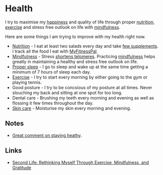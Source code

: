 # Health
I try to maximise my [happiness](../life/happiness.md) and quality of life through proper [nutrition](nutrition/nutrition.md), [exercise](../fitness/fitness.md) and stress free outlook on life with [mindfulness](../mindfulness/mindfulness.md).

Here are some things I am trying to improve with my health right now.

- [Nutrition](nutrition/nutrition.md) - I eat at least two salads every day and take [few supplements](supplements.md). I track all the food I eat with [MyFitnessPal](https://www.myfitnesspal.com/).
- [Mindfulness](../mindfulness/mindfulness.md) - Stress [shortens telomeres](https://www.ncbi.nlm.nih.gov/pubmed/12114022). Practicing [mindfulness](../mindfulness/mindfulness.md) helps greatly in maintaining a healthy and stress free outlook on life.
- [Proper sleep](../sleep/sleep.md) - I go to sleep and wake up at the same time getting a minimum of 7 hours of sleep each day.
- [Exercise](../fitness/fitness.md) - I try to start every morning by either going to the gym or playing tennis.
- Good posture - I try to be concsious of my posture at all times. Never slouching my back and sitting at one spot for too long.
- Dental care - Brushing my teeth every morning and evening as well as flossing it few times throughout the day.
- [Skin care](skin-care.md) - Moisturise my skin every morning and evening.

## Notes
- [Great comment on staying heathy](https://www.reddit.com/r/longevity/comments/7hwgo7/for_people_in_their_young_or_middle_ages_now_who/).

## Links
- [Second Life: Rethinking Myself Through Exercise, Mindfulness, and Gratitude](https://www.macstories.net/stories/second-life/)
